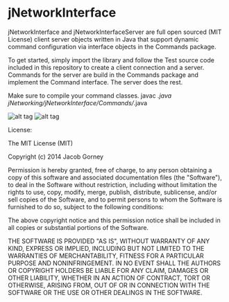 jNetworkInterface
=================

jNetworkInterface and jNetworkInterfaceServer are full open sourced (MIT License) client server objects written in Java that support dynamic command configuration via interface objects in the Commands package.

To get started, simply import the library and follow the Test source code included in this repository to create a client connection and a server. Commands for the server are build in the Commands package and implement the Command interface. The server does the rest.

Make sure to compile your command classes.
javac *.java jNetworking/jNetworkInterface/Commands/*.java

![alt tag](http://i.imgur.com/PUqgRxK.png)
![alt tag](http://i.imgur.com/6DwJPGo.png)

License:

 The MIT License (MIT)

 Copyright (c) 2014 Jacob Gorney

 Permission is hereby granted, free of charge, to any person obtaining a copy
 of this software and associated documentation files (the "Software"), to deal
 in the Software without restriction, including without limitation the rights
 to use, copy, modify, merge, publish, distribute, sublicense, and/or sell
 copies of the Software, and to permit persons to whom the Software is
 furnished to do so, subject to the following conditions:

 The above copyright notice and this permission notice shall be included in
 all copies or substantial portions of the Software.

 THE SOFTWARE IS PROVIDED "AS IS", WITHOUT WARRANTY OF ANY KIND, EXPRESS OR
 IMPLIED, INCLUDING BUT NOT LIMITED TO THE WARRANTIES OF MERCHANTABILITY,
 FITNESS FOR A PARTICULAR PURPOSE AND NONINFRINGEMENT. IN NO EVENT SHALL THE
 AUTHORS OR COPYRIGHT HOLDERS BE LIABLE FOR ANY CLAIM, DAMAGES OR OTHER
 LIABILITY, WHETHER IN AN ACTION OF CONTRACT, TORT OR OTHERWISE, ARISING FROM,
 OUT OF OR IN CONNECTION WITH THE SOFTWARE OR THE USE OR OTHER DEALINGS IN
 THE SOFTWARE.
